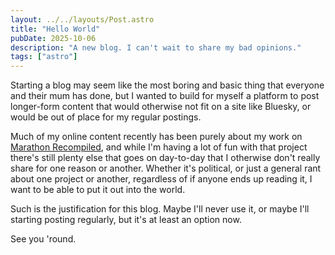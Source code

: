```yaml
---
layout: ../../layouts/Post.astro
title: "Hello World"
pubDate: 2025-10-06
description: "A new blog. I can't wait to share my bad opinions."
tags: ["astro"]
---
```


Starting a blog may seem like the most boring and basic thing that everyone and their mum has done, but I wanted to build for myself a platform to post longer-form content that would otherwise not fit on a site like Bluesky, or would be out of place for my regular postings.

Much of my online content recently has been purely about my work on [Marathon Recompiled](https://github.com/sonicnext-dev/MarathonRecomp), and while I'm having a lot of fun with that project there's still plenty else that goes on day-to-day that I otherwise don't really share for one reason or another. Whether it's political, or just a general rant about one project or another, regardless of if anyone ends up reading it, I want to be able to put it out into the world.

Such is the justification for this blog. Maybe I'll never use it, or maybe I'll starting posting regularly, but it's at least an option now.

See you 'round.